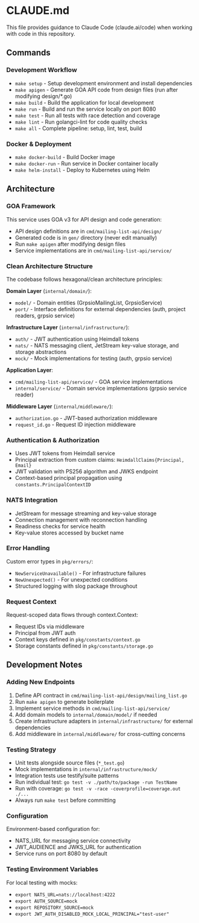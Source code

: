 # CLAUDE.md

This file provides guidance to Claude Code (claude.ai/code) when working with code in this repository.

## Commands

### Development Workflow
- `make setup` - Setup development environment and install dependencies
- `make apigen` - Generate GOA API code from design files (run after modifying design/*.go)
- `make build` - Build the application for local development
- `make run` - Build and run the service locally on port 8080
- `make test` - Run all tests with race detection and coverage
- `make lint` - Run golangci-lint for code quality checks
- `make all` - Complete pipeline: setup, lint, test, build

### Docker & Deployment
- `make docker-build` - Build Docker image
- `make docker-run` - Run service in Docker container locally
- `make helm-install` - Deploy to Kubernetes using Helm

## Architecture

### GOA Framework
This service uses GOA v3 for API design and code generation:
- API design definitions are in `cmd/mailing-list-api/design/`
- Generated code is in `gen/` directory (never edit manually)
- Run `make apigen` after modifying design files
- Service implementations are in `cmd/mailing-list-api/service/`

### Clean Architecture Structure
The codebase follows hexagonal/clean architecture principles:

**Domain Layer** (`internal/domain/`):
- `model/` - Domain entities (GrpsioMailingList, GrpsioService)
- `port/` - Interface definitions for external dependencies (auth, project readers, grpsio service)

**Infrastructure Layer** (`internal/infrastructure/`):
- `auth/` - JWT authentication using Heimdall tokens
- `nats/` - NATS messaging client, JetStream key-value storage, and storage abstractions
- `mock/` - Mock implementations for testing (auth, grpsio service)

**Application Layer**:
- `cmd/mailing-list-api/service/` - GOA service implementations
- `internal/service/` - Domain service implementations (grpsio service reader)

**Middleware Layer** (`internal/middleware/`):
- `authorization.go` - JWT-based authorization middleware
- `request_id.go` - Request ID injection middleware

### Authentication & Authorization
- Uses JWT tokens from Heimdall service
- Principal extraction from custom claims: `HeimdallClaims{Principal, Email}`
- JWT validation with PS256 algorithm and JWKS endpoint
- Context-based principal propagation using `constants.PrincipalContextID`

### NATS Integration
- JetStream for message streaming and key-value storage
- Connection management with reconnection handling
- Readiness checks for service health
- Key-value stores accessed by bucket name

### Error Handling
Custom error types in `pkg/errors/`:
- `NewServiceUnavailable()` - For infrastructure failures
- `NewUnexpected()` - For unexpected conditions
- Structured logging with slog package throughout

### Request Context
Request-scoped data flows through context.Context:
- Request IDs via middleware
- Principal from JWT auth
- Context keys defined in `pkg/constants/context.go`
- Storage constants defined in `pkg/constants/storage.go`

## Development Notes

### Adding New Endpoints
1. Define API contract in `cmd/mailing-list-api/design/mailing_list.go`
2. Run `make apigen` to generate boilerplate
3. Implement service methods in `cmd/mailing-list-api/service/`
4. Add domain models to `internal/domain/model/` if needed
5. Create infrastructure adapters in `internal/infrastructure/` for external dependencies
6. Add middleware in `internal/middleware/` for cross-cutting concerns

### Testing Strategy
- Unit tests alongside source files (`*_test.go`)
- Mock implementations in `internal/infrastructure/mock/`
- Integration tests use testify/suite patterns
- Run individual test: `go test -v ./path/to/package -run TestName`
- Run with coverage: `go test -v -race -coverprofile=coverage.out ./...`
- Always run `make test` before committing

### Configuration
Environment-based configuration for:
- NATS_URL for messaging service connectivity  
- JWT_AUDIENCE and JWKS_URL for authentication
- Service runs on port 8080 by default

### Testing Environment Variables
For local testing with mocks:
- `export NATS_URL=nats://localhost:4222`
- `export AUTH_SOURCE=mock` 
- `export REPOSITORY_SOURCE=mock`
- `export JWT_AUTH_DISABLED_MOCK_LOCAL_PRINCIPAL="test-user"`